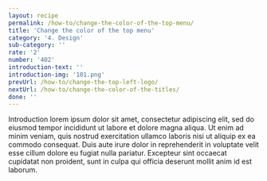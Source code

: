 ```yaml
---
layout: recipe
permalink: /how-to/change-the-color-of-the-top-menu/
title: 'Change the color of the top menu'
category: '4. Design'
sub-category: ''
rate: '2'
number: '402'
introduction-text: ''
introduction-img: '101.png'
prevUrl: /how-to/change-the-top-left-logo/
nextUrl: /how-to/change-the-color-of-the-titles/
done: ''
---
```


Introduction lorem ipsum dolor sit amet, consectetur adipiscing elit, sed do eiusmod tempor incididunt ut labore et dolore magna aliqua. Ut enim ad minim veniam, quis nostrud exercitation ullamco laboris nisi ut aliquip ex ea commodo consequat. Duis aute irure dolor in reprehenderit in voluptate velit esse cillum dolore eu fugiat nulla pariatur. Excepteur sint occaecat cupidatat non proident, sunt in culpa qui officia deserunt mollit anim id est laborum.

